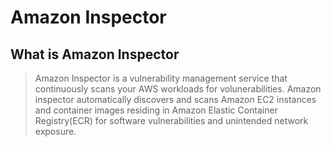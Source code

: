 # Amazon Inspector
## What is Amazon Inspector
> Amazon Inspector is a vulnerability management service that continuously scans your AWS workloads for volunerabilities. Amazon inspector automatically discovers and scans Amazon EC2 instances and container images residing in Amazon Elastic Container Registry(ECR) for software vulnerabilities and unintended network exposure.